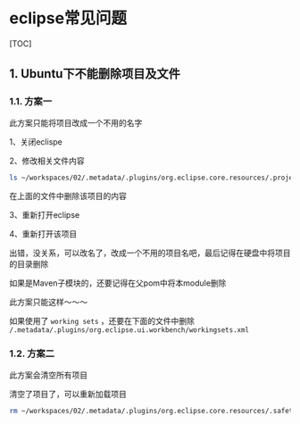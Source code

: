 # eclipse常见问题

[TOC]

## 1. Ubuntu下不能删除项目及文件

### 1.1. 方案一

此方案只能将项目改成一个不用的名字

1、关闭eclispe

2、修改相关文件内容

```sh
ls ~/workspaces/02/.metadata/.plugins/org.eclipse.core.resources/.projects
```

在上面的文件中删除该项目的内容

3、重新打开eclipse

4、重新打开该项目

出错，没关系，可以改名了，改成一个不用的项目名吧，最后记得在硬盘中将项目的目录删除

如果是Maven子模块的，还要记得在父pom中将本module删除

此方案只能这样～～～

如果使用了 ```working sets``` ，还要在下面的文件中删除 ```/.metadata/.plugins/org.eclipse.ui.workbench/workingsets.xml```

### 1.2. 方案二

此方案会清空所有项目

清空了项目了，可以重新加载项目

```sh
rm ~/workspaces/02/.metadata/.plugins/org.eclipse.core.resources/.safetable/org.eclipse.core.resources
```